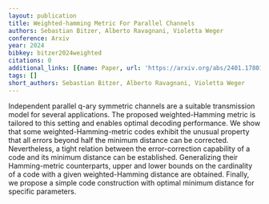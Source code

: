 ```yaml
---
layout: publication
title: Weighted-hamming Metric For Parallel Channels
authors: Sebastian Bitzer, Alberto Ravagnani, Violetta Weger
conference: Arxiv
year: 2024
bibkey: bitzer2024weighted
citations: 0
additional_links: [{name: Paper, url: 'https://arxiv.org/abs/2401.17801'}]
tags: []
short_authors: Sebastian Bitzer, Alberto Ravagnani, Violetta Weger
---
```

Independent parallel q-ary symmetric channels are a suitable transmission
model for several applications. The proposed weighted-Hamming metric is
tailored to this setting and enables optimal decoding performance. We show that
some weighted-Hamming-metric codes exhibit the unusual property that all errors
beyond half the minimum distance can be corrected. Nevertheless, a tight
relation between the error-correction capability of a code and its minimum
distance can be established. Generalizing their Hamming-metric counterparts,
upper and lower bounds on the cardinality of a code with a given
weighted-Hamming distance are obtained. Finally, we propose a simple code
construction with optimal minimum distance for specific parameters.